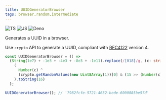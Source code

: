 ```yaml
---
title: UUIDGeneratorBrowser
tags: browser,random,intermediate
---
```


![TS](https://img.shields.io/badge/supports-typescript-blue.svg?style=flat-square)
![JS](https://img.shields.io/badge/supports-javascript-yellow.svg?style=flat-square)
![Deno](https://img.shields.io/badge/supports-deno-green.svg?style=flat-square)

Generates a UUID in a browser.

Use `crypto` API to generate a UUID, compliant with [RFC4122](https://www.ietf.org/rfc/rfc4122.txt) version 4.

```ts title="typescript"
const UUIDGeneratorBrowser = () =>
  (String(1e7) + -1e3 + -4e3 + -8e3 + -1e11).replace(/[018]/g, (c: string) =>
    (
      Number(c) ^
      (crypto.getRandomValues(new Uint8Array(1))[0] & (15 >> (Number(c) / 4)))
    ).toString(16)
  );
```

```ts title="typescript"
UUIDGeneratorBrowser(); // '7982fcfe-5721-4632-bede-6000885be57d'
```
